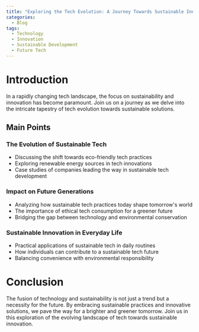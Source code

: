 ```yaml
---
title: "Exploring the Tech Evolution: A Journey Towards Sustainable Innovation"
categories:
  - Blog
tags:
  - Technology
  - Innovation
  - Sustainable Development
  - Future Tech
---
```


# Introduction
In a rapidly changing tech landscape, the focus on sustainability and innovation has become paramount. Join us on a journey as we delve into the intricate tapestry of tech evolution towards sustainable solutions.

## Main Points
### The Evolution of Sustainable Tech
- Discussing the shift towards eco-friendly tech practices
- Exploring renewable energy sources in tech innovations
- Case studies of companies leading the way in sustainable tech development

### Impact on Future Generations
- Analyzing how sustainable tech practices today shape tomorrow's world
- The importance of ethical tech consumption for a greener future
- Bridging the gap between technology and environmental conservation

### Sustainable Innovation in Everyday Life
- Practical applications of sustainable tech in daily routines
- How individuals can contribute to a sustainable tech future
- Balancing convenience with environmental responsibility

# Conclusion
The fusion of technology and sustainability is not just a trend but a necessity for the future. By embracing sustainable practices and innovative solutions, we pave the way for a brighter and greener tomorrow. Join us in this exploration of the evolving landscape of tech towards sustainable innovation.